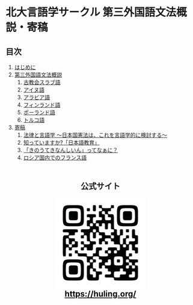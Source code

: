 <div id="cover">

  # 北大言語学サークル 第三外国語文法概説・寄稿

</div>

<nav id="toc" role="doc-toc">

  ## 目次

  1. [はじめに](preface.html)
  1. [第三外国語文法概説](3gai/index.html)
      1. [古教会スラブ語](3gai/chu.html)
      1. [アイヌ語](3gai/ain.html)
      1. [アラビア語](3gai/ara.html)
      1. [フィンランド語](3gai/fin.html)
      1. [ポーランド語](3gai/pol.html)
      1. [トルコ語](3gai/tur.html)
  1. [寄稿](contri/index.html)
      1. [法律と言語学 ～日本国憲法は、これを言語学的に検討する～](contri/consti.html)
      1. [知っていますか?「日本語教育」](contri/edu_jpn.html)
      1. [「きのうてきなんしいん」ってなぁに？](contri/pol_spolgloski_miekki.html)
      1. [ロシア国内でのフランス語](contri/fra_rus.html)

</nav>

<div style="text-align: center!important; margin: 50px; ">
  <h2>公式サイト</h2>
  <a href="https://huling.org/">
    <img src="./qr.png" alt="公式サイトのQRコード">
    <h2 style="color: black; margin-top: 0em;">https://huling.org/</h2>
  </a>
</div>
